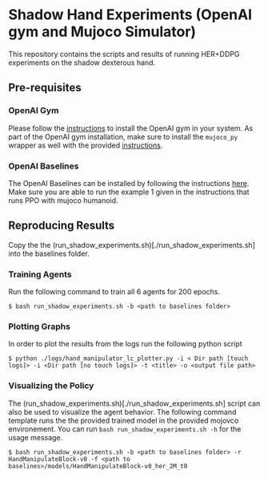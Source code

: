 # Shadow Hand Experiments (OpenAI gym and Mujoco Simulator)

This repository contains the scripts and results of running HER+DDPG experiments on the shadow dexterous hand.

## Pre-requisites

### OpenAI Gym
Please follow the [instructions](http://gym.openai.com/docs/#installation) to install the OpenAI gym in your system. As part of the OpenAI gym installation, make sure to install the `mujoco_py` wrapper as well with the provided [instructions](https://github.com/openai/mujoco-py#obtaining-the-binaries-and-license-key).

### OpenAI Baselines
The OpenAI Baselines can be installed by following the instructions [here](https://github.com/openai/baselines). Make sure you are able to run the example 1 given in the instructions that runs PPO with mujoco humanoid.

## Reproducing Results
Copy the the (run_shadow_experiments.sh)[./run_shadow_experiments.sh] into the baselines folder. 

### Training Agents
Run the following command to train all 6 agents for 200 epochs.
```
$ bash run_shadow_experiments.sh -b <path to baselines folder>
```

### Plotting Graphs
In order to plot the results from the logs run the following python script

```
$ python ./logs/hand_manipulator_lc_plotter.py -i < Dir path [touch logs]> -i <Dir path [no touch logs]> -t <title> -o <output file path>
```

### Visualizing the Policy
The (run_shadow_experiments.sh)[./run_shadow_experiments.sh] script can also be used to visualize the agent behavior. The following command template runs the the provided trained model in the provided mojovco environement. You can run `bash run_shadow_experiments.sh -h` for the usage message.

```
$ bash run_shadow_experiments.sh -b <path to baselines folder> -r HandManipulateBlock-v0 -f <path to baselines>/models/HandManipulateBlock-v0_her_2M_t0
```

